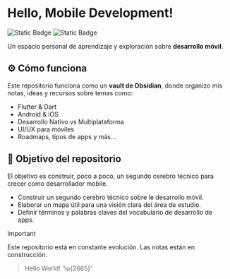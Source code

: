 # Hello, Mobile Development!

![Static Badge](https://img.shields.io/badge/notes-obsidian-7C3AED?style=for-the-badge&logo=obsidian&labelColor=101010)
![Static Badge](https://img.shields.io/badge/markup-markdown-000000?style=for-the-badge&logo=markdown&logoColor=white&labelColor=101010)

Un espacio personal de aprendizaje y exploración sobre **desarrollo móvil**.

## ⚙️ Cómo funciona

Este repositorio funciona como un **vault de Obsidian**, donde organizo mis notas, ideas y recursos sobre temas como:

- Flutter & Dart
- Android & iOS
- Desarrollo Nativo vs Multiplataforma
- UI/UX para móviles
- Roadmaps, tipos de apps y más...

## 🎯 Objetivo del repositorio

El objetivo es construir, poco a poco, un segundo cerebro técnico para crecer como desarrollador mobile.

- Construir un segundo cerebro técnico  sobre le desarrollo móvil.
- Elaborar un mapa útil para una visión clara del área de estudio.
- Definir términos y palabras claves del vocabulario de desarrollo de apps.

> [!IMPORTANT]
>  Este repositorio está en constante evolución. Las notas están en construcción.

> Hello World! '\u{2665}'
